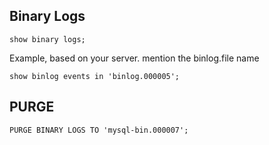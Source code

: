 ## Binary Logs
~~~
show binary logs;
~~~

Example, based on your server. mention the binlog.file name
~~~
show binlog events in 'binlog.000005';
~~~

## PURGE
~~~
PURGE BINARY LOGS TO 'mysql-bin.000007';
~~~
